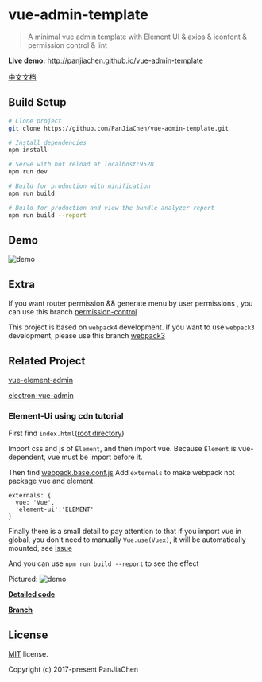 # vue-admin-template

> A minimal vue admin template with Element UI & axios & iconfont & permission control & lint

**Live demo:** http://panjiachen.github.io/vue-admin-template

[中文文档](https://github.com/PanJiaChen/vue-admin-template/blob/master/README-zh.md)

## Build Setup

```bash
# Clone project
git clone https://github.com/PanJiaChen/vue-admin-template.git

# Install dependencies
npm install

# Serve with hot reload at localhost:9528
npm run dev

# Build for production with minification
npm run build

# Build for production and view the bundle analyzer report
npm run build --report
```

## Demo

![demo](https://github.com/PanJiaChen/PanJiaChen.github.io/blob/master/images/demo.gif)

## Extra

If you want router permission && generate menu by user permissions , you can use this branch [permission-control](https://github.com/PanJiaChen/vue-admin-template/tree/permission-control)

This project is based on `webpack4` development. If you want to use `webpack3` development, please use this branch [webpack3](https://github.com/PanJiaChen/vue-admin-template/tree/webpack3)

## Related Project

[vue-element-admin](https://github.com/PanJiaChen/vue-element-admin)

[electron-vue-admin](https://github.com/PanJiaChen/electron-vue-admin)

### Element-Ui using cdn tutorial

First find `index.html`([root directory](https://github.com/PanJiaChen/vue-admin-template/blob/element-ui-cdn/index.html))

Import css and js of `Element`, and then import vue. Because `Element` is vue-dependent, vue must be import before it.

Then find [webpack.base.conf.js](https://github.com/PanJiaChen/vue-admin-template/blob/element-ui-cdn/build/webpack.base.conf.js)
Add `externals` to make webpack not package vue and element.

```
externals: {
  vue: 'Vue',
  'element-ui':'ELEMENT'
}
```

Finally there is a small detail to pay attention to that if you import vue in global, you don't need to manually `Vue.use(Vuex)`, it will be automatically mounted, see
[issue](https://github.com/vuejs/vuex/issues/731)

And you can use `npm run build --report` to see the effect

Pictured:
![demo](https://panjiachen.github.io/images/element-cdn.png)

**[Detailed code](https://github.com/PanJiaChen/vue-admin-template/commit/746aff560932704ae821f82f10b8b2a9681d5177)**

**[Branch](https://github.com/PanJiaChen/vue-admin-template/tree/element-ui-cdn)**

## License

[MIT](https://github.com/PanJiaChen/vue-admin-template/blob/master/LICENSE) license.

Copyright (c) 2017-present PanJiaChen
